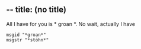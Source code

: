 --
title: (no title)
--
<p>All I have for you is * groan *. No wait, actually I have</p>

<pre><code>msgid "*groan*"
msgstr "*stöhn*"
</code></pre>
